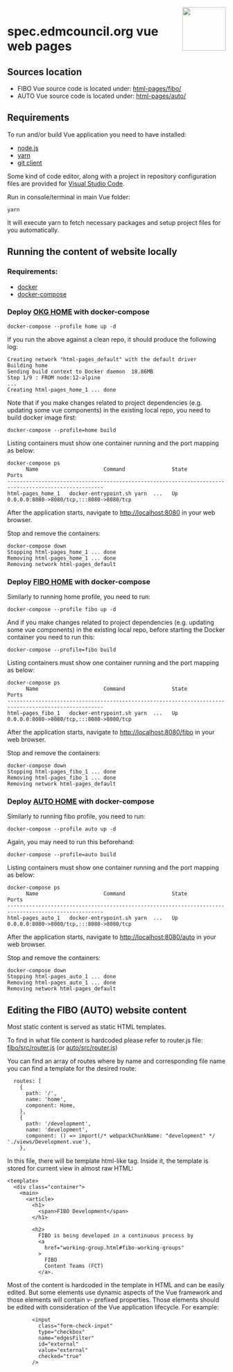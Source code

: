 <img src="https://vuejs.org/images/logo.png" width="100" align="right"/>

# spec.edmcouncil.org vue web pages 

## Sources location

- FIBO Vue source code is located under: [html-pages/fibo/](./fibo/)
- AUTO Vue source code is located under: [html-pages/auto/](./auto/)


## Requirements

To run and/or build Vue application you need to have installed:

* [node.js](https://nodejs.org/)
* [yarn](https://yarnpkg.com/)
* [git client](https://git-scm.com/)

Some kind of code editor, along with a project in repository configuration files are provided for [Visual Studio Code](https://code.visualstudio.com/).

Run in console/terminal in main Vue folder:

```
yarn
```

It will execute yarn to fetch necessary packages and setup project files for you automatically.

## Running the content of website locally
### Requirements:

* [docker](https://docs.docker.com/get-docker/)
* [docker-compose](https://docs.docker.com/compose/install/)

### Deploy [OKG HOME](./home) with docker-compose

```
docker-compose --profile home up -d
```
If you run the above against a clean repo, it should produce the following log:
```
Creating network "html-pages_default" with the default driver
Building home
Sending build context to Docker daemon  18.86MB
Step 1/9 : FROM node:12-alpine
...
Creating html-pages_home_1 ... done
```
Note that if you make changes related to project dependencies (e.g. updating some vue components) in the existing local repo, you need to build docker image first:
```
docker-compose --profile=home build
```

Listing containers must show one container running and the port mapping as below:
```
docker-compose ps
      Name                     Command               State                    Ports                  
-----------------------------------------------------------------------------------------------------
html-pages_home_1   docker-entrypoint.sh yarn  ...   Up      0.0.0.0:8080->8080/tcp,:::8080->8080/tcp
```

After the application starts, navigate to [http://localhost:8080](http://localhost:8080) in your web browser.

Stop and remove the containers:
```
docker-compose down
Stopping html-pages_home_1 ... done
Removing html-pages_home_1 ... done
Removing network html-pages_default
```

### Deploy [FIBO HOME](./fibo) with docker-compose
Similarly to running home profile, you need to run:
```
docker-compose --profile fibo up -d
```
And if you make changes related to project dependencies (e.g. updating some vue components) in the existing local repo, before starting the Docker container you need to run this:
```
docker-compose --profile=fibo build
```

Listing containers must show one container running and the port mapping as below:
```
docker-compose ps
      Name                     Command               State                    Ports                  
-----------------------------------------------------------------------------------------------------
html-pages_fibo_1   docker-entrypoint.sh yarn  ...   Up      0.0.0.0:8080->8080/tcp,:::8080->8080/tcp
```

After the application starts, navigate to [http://localhost:8080/fibo](http://localhost:8080/fibo) in your web browser.

Stop and remove the containers:
```
docker-compose down
Stopping html-pages_fibo_1 ... done
Removing html-pages_fibo_1 ... done
Removing network html-pages_default
```

### Deploy [AUTO HOME](./auto) with docker-compose
Similarly to running fibo profile, you need to run:
```
docker-compose --profile auto up -d
```
Again, you may need to run this beforehand:
```
docker-compose --profile=auto build
```
Listing containers must show one container running and the port mapping as below:
```
docker-compose ps
      Name                     Command               State                    Ports                  
-----------------------------------------------------------------------------------------------------
html-pages_auto_1   docker-entrypoint.sh yarn  ...   Up      0.0.0.0:8080->8080/tcp,:::8080->8080/tcp
```
After the application starts, navigate to [http://localhost:8080/auto](http://localhost:8080/auto) in your web browser.

Stop and remove the containers:
```
docker-compose down
Stopping html-pages_auto_1 ... done
Removing html-pages_auto_1 ... done
Removing network html-pages_default
```


## Editing the FIBO (AUTO) website content
Most static content is served as static HTML templates.

To find in what file content is hardcoded please refer to router.js file: [fibo/src/router.js](./fibo/src/router.js) (or [auto/src/router.js](./auto/src/router.js))


You can find an array of routes where by name and corresponding file name you can find a template for the desired route:

```
  routes: [
    {
      path: '/',
      name: 'home',
      component: Home,
    },
    {
      path: '/development',
      name: 'development',
      component: () => import(/* webpackChunkName: "development" */ './views/Development.vue'),
    },
```

In this file, there will be template html-like tag. Inside it, the template is stored for current view in almost raw HTML:

```
<template>
  <div class="container">
    <main>
      <article>
        <h1>
          <span>FIBO Development</span>
        </h1>

        <h2>
          FIBO is being developed in a continuous process by
          <a
            href="working-group.html#fibo-working-groups"
          >
            FIBO
            Content Teams (FCT)
          </a>. 
```
Most of the content is hardcoded in the template in HTML and can be easily edited. But some elements use dynamic aspects of the Vue framework and those elements will contain v- prefixed properties. Those elements should be edited with consideration of the Vue application lifecycle. For example:

```
        <input
          class="form-check-input"
          type="checkbox"
          name="edgesFilter"
          id="external"
          value="external"
          checked="true"
        />
```        
